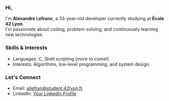 ### Hi, 
I'm **Alexandre Lefranc**, a 33-year-old developer currently studying at **École 42 Lyon**.  
I'm passionate about coding, problem-solving, and continuously learning new technologies.

### Skills & Interests

-  Languages: C, Shell scripting (more to come!).  
-  Interests: Algorithms, low-level programming, and system design.

### Let's Connect

-  Email: [allefran@student.42lyon.fr](mailto:allefran@student.42lyon.fr)  
-  LinkedIn: [Your LinkedIn Profile](https://www.linkedin.com/in/yourprofile)
